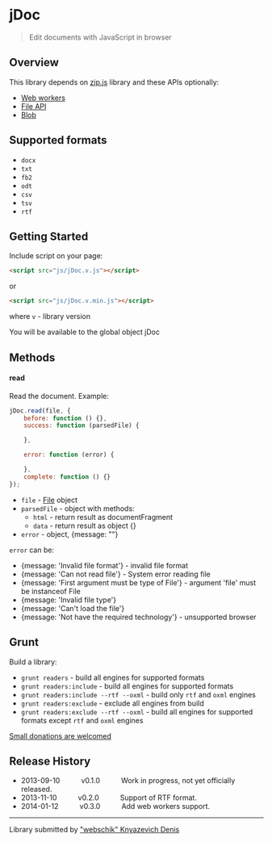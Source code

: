 jDoc
===

> Edit documents with JavaScript in browser

## Overview
This library depends on [zip.js](http://gildas-lormeau.github.io/zip.js/) library and these APIs optionally:
* [Web workers](https://developer.mozilla.org/en-US/docs/Web/Guide/Performance/Using_web_workers)
* [File API](https://developer.mozilla.org/en-US/docs/Trash/File_APIs)
* [Blob](https://developer.mozilla.org/en-US/docs/Web/API/Blob)

## Supported formats
* `docx`
* `txt`
* `fb2`
* `odt`
* `csv`
* `tsv`
* `rtf`

## Getting Started
Include script on your page:

```html
<script src="js/jDoc.v.js"></script>
```
or
```html
<script src="js/jDoc.v.min.js"></script>
```
where `v` - library version

You will be available to the global object jDoc

## Methods


#### read
Read the document.
Example:

```js
jDoc.read(file, {
    before: function () {},
    success: function (parsedFile) {

    },

    error: function (error) {

    },
    complete: function () {}
});
```

* `file` - [File](https://developer.mozilla.org/en-US/docs/Web/API/File) object
* `parsedFile` - object with methods:
  * `html` - return result as documentFragment
  * `data` - return result as object {}
* `error` - object, {message: ""}

`error` can be:
 * {message: 'Invalid file format'} - invalid file format
 * {message: 'Can not read file'} - System error reading file
 * {message: 'First argument must be type of File'} - argument 'file' must be instanceof File
 * {message: 'Invalid file type'}
 * {message: 'Can't load the file'}
 * {message: 'Not have the required technology'} - unsupported browser

## Grunt
Build a library:
* `grunt readers` - build all engines for supported formats
* `grunt readers:include` - build all engines for supported formats
* `grunt readers:include --rtf --oxml` - build only `rtf` and `oxml` engines
* `grunt readers:exclude` - exclude all engines from build
* `grunt readers:exclude --rtf --oxml` - build all engines for supported formats except `rtf` and `oxml` engines

[Small donations are welcomed](https://www.paypal.com/cgi-bin/webscr?cmd=_s-xclick&hosted_button_id=HS9E9QGBFDB9U)

## Release History

 * 2013-09-10   v0.1.0   Work in progress, not yet officially released.
 * 2013-11-10   v0.2.0   Support of RTF format.
 * 2014-01-12   v0.3.0   Add web workers support.

---

Library submitted by ["webschik" Knyazevich Denis](https://github.com/webschik)
